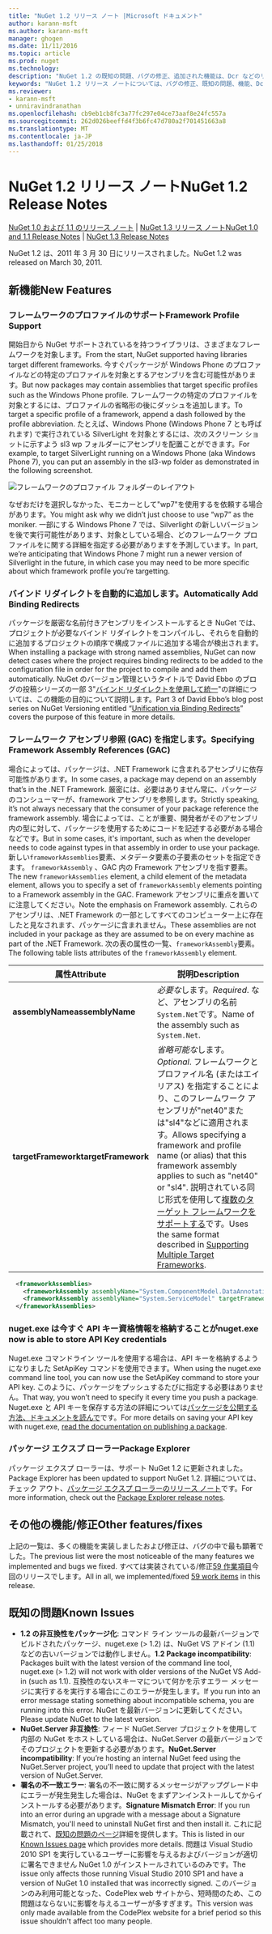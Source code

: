 ```yaml
---
title: "NuGet 1.2 リリース ノート |Microsoft ドキュメント"
author: karann-msft
ms.author: karann-msft
manager: ghogen
ms.date: 11/11/2016
ms.topic: article
ms.prod: nuget
ms.technology: 
description: "NuGet 1.2 の既知の問題、バグの修正、追加された機能は、Dcr などのリリース ノートです。"
keywords: "NuGet 1.2 リリース ノートについては、バグの修正、既知の問題、機能、Dcr を追加します。"
ms.reviewer:
- karann-msft
- unniravindranathan
ms.openlocfilehash: cb9eb1cb8fc3a77fc297e04ce73aaf8e24fc557a
ms.sourcegitcommit: 262d026beeffd4f3b6fc47d780a2f701451663a8
ms.translationtype: MT
ms.contentlocale: ja-JP
ms.lasthandoff: 01/25/2018
---
```

# <a name="nuget-12-release-notes"></a><span data-ttu-id="9449e-104">NuGet 1.2 リリース ノート</span><span class="sxs-lookup"><span data-stu-id="9449e-104">NuGet 1.2 Release Notes</span></span>

<span data-ttu-id="9449e-105">[NuGet 1.0 および 1.1 のリリース ノート](../release-notes/nuget-1.1.md) | [NuGet 1.3 リリース ノート](../release-notes/nuget-1.3.md)</span><span class="sxs-lookup"><span data-stu-id="9449e-105">[NuGet 1.0 and 1.1 Release Notes](../release-notes/nuget-1.1.md) | [NuGet 1.3 Release Notes](../release-notes/nuget-1.3.md)</span></span>

<span data-ttu-id="9449e-106">NuGet 1.2 は、2011 年 3 月 30 日にリリースされました。</span><span class="sxs-lookup"><span data-stu-id="9449e-106">NuGet 1.2 was released on March 30, 2011.</span></span>

## <a name="new-features"></a><span data-ttu-id="9449e-107">新機能</span><span class="sxs-lookup"><span data-stu-id="9449e-107">New Features</span></span>

### <a name="framework-profile-support"></a><span data-ttu-id="9449e-108">フレームワークのプロファイルのサポート</span><span class="sxs-lookup"><span data-stu-id="9449e-108">Framework Profile Support</span></span>

<span data-ttu-id="9449e-109">開始日から NuGet サポートされているを持つライブラリは、さまざまなフレームワークを対象します。</span><span class="sxs-lookup"><span data-stu-id="9449e-109">From the start, NuGet supported having libraries target different frameworks.</span></span> <span data-ttu-id="9449e-110">今すぐパッケージが Windows Phone のプロファイルなどの特定のプロファイルを対象とするアセンブリを含む可能性があります。</span><span class="sxs-lookup"><span data-stu-id="9449e-110">But now packages may contain assemblies that target specific profiles such as the Windows Phone profile.</span></span> <span data-ttu-id="9449e-111">フレームワークの特定のプロファイルを対象とするには、プロファイルの省略形の後にダッシュを追加します。</span><span class="sxs-lookup"><span data-stu-id="9449e-111">To target a specific profile of a framework, append a dash followed by the profile abbreviation.</span></span> <span data-ttu-id="9449e-112">たとえば、Windows Phone (Windows Phone 7 とも呼ばれます) で実行されている SilverLight を対象とするには、次のスクリーン ショットに示すよう sl3 wp フォルダーにアセンブリを配置ことができます。</span><span class="sxs-lookup"><span data-stu-id="9449e-112">For example, to target SilverLight running on a Windows Phone (aka Windows Phone 7), you can put an assembly in the sl3-wp folder as demonstrated in the following screenshot.</span></span>

![フレームワークのプロファイル フォルダーのレイアウト](./media/framework-profile-support.png)

<span data-ttu-id="9449e-114">なぜおだけを選択しなかった、モニカーとして"wp7"を使用するを依頼する場合があります。</span><span class="sxs-lookup"><span data-stu-id="9449e-114">You might ask why we didn’t just choose to use “wp7” as the moniker.</span></span> <span data-ttu-id="9449e-115">一部にする Windows Phone 7 では、Silverlight の新しいバージョンを後で実行可能性があります、対象としている場合、どのフレームワーク プロファイルをに関する詳細を指定する必要がありますを予測しています。</span><span class="sxs-lookup"><span data-stu-id="9449e-115">In part, we’re anticipating that Windows Phone 7 might run a newer version of Silverlight in the future, in which case you may need to be more specific about which framework profile you’re targetting.</span></span>

### <a name="automatically-add-binding-redirects"></a><span data-ttu-id="9449e-116">バインド リダイレクトを自動的に追加します。</span><span class="sxs-lookup"><span data-stu-id="9449e-116">Automatically Add Binding Redirects</span></span>

<span data-ttu-id="9449e-117">パッケージを厳密な名前付きアセンブリをインストールするとき NuGet では、プロジェクトが必要なバインド リダイレクトをコンパイルし、それらを自動的に追加するプロジェクトの順序で構成ファイルに追加する場合が検出されます。</span><span class="sxs-lookup"><span data-stu-id="9449e-117">When installing a package with strong named assemblies, NuGet can now detect cases where the project requires binding redirects to be added to the configuration file in order for the project to compile and add them automatically.</span></span> <span data-ttu-id="9449e-118">NuGet のバージョン管理というタイトルで David Ebbo のブログの投稿シリーズの一部 3"[バインド リダイレクトを使用して統一](http://blog.davidebbo.com/2011/01/nuget-versioning-part-3-unification-via.html)"の詳細については、この機能の目的について説明します。</span><span class="sxs-lookup"><span data-stu-id="9449e-118">Part 3 of David Ebbo’s blog post series on NuGet Versioning entitled “[Unification via Binding Redirects](http://blog.davidebbo.com/2011/01/nuget-versioning-part-3-unification-via.html)” covers the purpose of this feature in more details.</span></span>

<a name="framework-assembly-refs"></a>

### <a name="specifying-framework-assembly-references-gac"></a><span data-ttu-id="9449e-119">フレームワーク アセンブリ参照 (GAC) を指定します。</span><span class="sxs-lookup"><span data-stu-id="9449e-119">Specifying Framework Assembly References (GAC)</span></span>

<span data-ttu-id="9449e-120">場合によっては、パッケージは、.NET Framework に含まれるアセンブリに依存可能性があります。</span><span class="sxs-lookup"><span data-stu-id="9449e-120">In some cases, a package may depend on an assembly that’s in the .NET Framework.</span></span> <span data-ttu-id="9449e-121">厳密には、必要はありません常に、パッケージのコンシューマーが、framework アセンブリを参照します。</span><span class="sxs-lookup"><span data-stu-id="9449e-121">Strictly speaking, it’s not always necessary that the consumer of your package reference the framework assembly.</span></span> <span data-ttu-id="9449e-122">場合によっては、ことが重要、開発者がそのアセンブリ内の型に対して、パッケージを使用するためにコードを記述する必要がある場合などです。</span><span class="sxs-lookup"><span data-stu-id="9449e-122">But in some cases, it's important, such as when the developer needs to code against types in that assembly in order to use your package.</span></span> <span data-ttu-id="9449e-123">新しい`frameworkAssemblies`要素、メタデータ要素の子要素のセットを指定できます。 `frameworkAssembly` 、GAC 内の Framework アセンブリを指す要素。</span><span class="sxs-lookup"><span data-stu-id="9449e-123">The new `frameworkAssemblies` element, a child element of the metadata element, allows you to specify a set of `frameworkAssembly` elements pointing to a Framework assembly in the GAC.</span></span> <span data-ttu-id="9449e-124">Framework アセンブリに重点を置いてに注意してください。</span><span class="sxs-lookup"><span data-stu-id="9449e-124">Note the emphasis on Framework assembly.</span></span>
<span data-ttu-id="9449e-125">これらのアセンブリは、.NET Framework の一部としてすべてのコンピューター上に存在したと見なされます、パッケージに含まれません。</span><span class="sxs-lookup"><span data-stu-id="9449e-125">These assemblies are not included in your package as they are assumed to be on every machine  as part of the .NET Framework.</span></span> <span data-ttu-id="9449e-126">次の表の属性の一覧、`frameworkAssembly`要素。</span><span class="sxs-lookup"><span data-stu-id="9449e-126">The following table lists attributes of the `frameworkAssembly` element.</span></span>


|<span data-ttu-id="9449e-127">属性</span><span class="sxs-lookup"><span data-stu-id="9449e-127">Attribute</span></span> |<span data-ttu-id="9449e-128">説明</span><span class="sxs-lookup"><span data-stu-id="9449e-128">Description</span></span>|
|----------------|-----------|
|<span data-ttu-id="9449e-129">**assemblyName**</span><span class="sxs-lookup"><span data-stu-id="9449e-129">**assemblyName**</span></span>|<span data-ttu-id="9449e-130">*必要な*します。</span><span class="sxs-lookup"><span data-stu-id="9449e-130">*Required*.</span></span> <span data-ttu-id="9449e-131">など、アセンブリの名前`System.Net`です。</span><span class="sxs-lookup"><span data-stu-id="9449e-131">Name of the assembly such as `System.Net`.</span></span>|
|<span data-ttu-id="9449e-132">**targetFramework**</span><span class="sxs-lookup"><span data-stu-id="9449e-132">**targetFramework**</span></span>|<span data-ttu-id="9449e-133">*省略可能な*します。</span><span class="sxs-lookup"><span data-stu-id="9449e-133">*Optional*.</span></span> <span data-ttu-id="9449e-134">フレームワークとプロファイル名 (またはエイリアス) を指定することにより、このフレームワーク アセンブリが"net40"または"sl4"などに適用されます。</span><span class="sxs-lookup"><span data-stu-id="9449e-134">Allows specifying a framework and profile name (or alias) that this framework assembly applies to such as "net40" or "sl4".</span></span> <span data-ttu-id="9449e-135">説明されている同じ形式を使用して[複数のターゲット フレームワークをサポートする](../create-packages/supporting-multiple-target-frameworks.md)です。</span><span class="sxs-lookup"><span data-stu-id="9449e-135">Uses the same format described in [Supporting Multiple Target Frameworks](../create-packages/supporting-multiple-target-frameworks.md).</span></span>|

```xml
  <frameworkAssemblies>
    <frameworkAssembly assemblyName="System.ComponentModel.DataAnnotations" targetFramework="net40" />
    <frameworkAssembly assemblyName="System.ServiceModel" targetFramework="net40" />
  </frameworkAssemblies>
```

### <a name="nugetexe-now-is-able-to-store-api-key-credentials"></a><span data-ttu-id="9449e-136">nuget.exe は今すぐ API キー資格情報を格納することが</span><span class="sxs-lookup"><span data-stu-id="9449e-136">nuget.exe now is able to store API Key credentials</span></span>

<span data-ttu-id="9449e-137">Nuget.exe コマンドライン ツールを使用する場合は、API キーを格納するようになりました SetApiKey コマンドを使用できます。</span><span class="sxs-lookup"><span data-stu-id="9449e-137">When using the nuget.exe command line tool, you can now use the SetApiKey command to store your API key.</span></span> <span data-ttu-id="9449e-138">このように、パッケージをプッシュするたびに指定する必要はありません。</span><span class="sxs-lookup"><span data-stu-id="9449e-138">That way, you won’t need to specify it every time you push a package.</span></span> <span data-ttu-id="9449e-139">Nuget.exe と API キーを保存する方法の詳細については[パッケージを公開する方法、ドキュメントを読んで](../create-packages/publish-a-package.md)です。</span><span class="sxs-lookup"><span data-stu-id="9449e-139">For more details on saving your API key with nuget.exe, [read the documentation on publishing a package](../create-packages/publish-a-package.md).</span></span>

### <a name="package-explorer"></a><span data-ttu-id="9449e-140">パッケージ エクスプ ローラー</span><span class="sxs-lookup"><span data-stu-id="9449e-140">Package Explorer</span></span>
<span data-ttu-id="9449e-141">パッケージ エクスプ ローラーは、サポート NuGet 1.2 に更新されました。</span><span class="sxs-lookup"><span data-stu-id="9449e-141">Package Explorer has been updated to support NuGet 1.2.</span></span> <span data-ttu-id="9449e-142">詳細については、チェック アウト、[パッケージ エクスプ ローラーのリリース ノート](http://nuget.codeplex.com/wikipage?title=New%20features%20in%20NuGet%20Package%20Explorer%201.0)です。</span><span class="sxs-lookup"><span data-stu-id="9449e-142">For more information, check out the [Package Explorer release notes](http://nuget.codeplex.com/wikipage?title=New%20features%20in%20NuGet%20Package%20Explorer%201.0).</span></span>

## <a name="other-featuresfixes"></a><span data-ttu-id="9449e-143">その他の機能/修正</span><span class="sxs-lookup"><span data-stu-id="9449e-143">Other features/fixes</span></span>

<span data-ttu-id="9449e-144">上記の一覧は、多くの機能を実装しましたおよび修正は、バグの中で最も顕著でした。</span><span class="sxs-lookup"><span data-stu-id="9449e-144">The previous list were the most noticeable of the many features we implemented and bugs we fixed.</span></span> <span data-ttu-id="9449e-145">すべては実装されている/修正[59 作業項目](http://nuget.codeplex.com/workitem/list/advanced?keyword=&status=All&type=All&priority=All&release=NuGet%201.2&assignedTo=All&component=All&sortField=Votes&sortDirection=Descending&page=0)今回のリリースでします。</span><span class="sxs-lookup"><span data-stu-id="9449e-145">All in all, we implemented/fixed [59 work items](http://nuget.codeplex.com/workitem/list/advanced?keyword=&status=All&type=All&priority=All&release=NuGet%201.2&assignedTo=All&component=All&sortField=Votes&sortDirection=Descending&page=0) in this release.</span></span>

## <a name="known-issues"></a><span data-ttu-id="9449e-146">既知の問題</span><span class="sxs-lookup"><span data-stu-id="9449e-146">Known Issues</span></span>

* <span data-ttu-id="9449e-147">**1.2 の非互換性をパッケージ化**: コマンド ライン ツールの最新バージョンでビルドされたパッケージ、nuget.exe (> 1.2) は、NuGet VS アドイン (1.1) などの古いバージョンでは動作しません。</span><span class="sxs-lookup"><span data-stu-id="9449e-147">**1.2 Package incompatibility**: Packages built with the latest version of the command line tool, nuget.exe (> 1.2) will not work with older versions of the NuGet VS Add-in (such as 1.1).</span></span> <span data-ttu-id="9449e-148">互換性のないスキーマについて何かを示すエラー メッセージに実行するを実行する場合にこのエラーが発生します。</span><span class="sxs-lookup"><span data-stu-id="9449e-148">If you run into an error message stating something about incompatible schema, you are running into this error.</span></span> <span data-ttu-id="9449e-149">NuGet を最新バージョンに更新してください。</span><span class="sxs-lookup"><span data-stu-id="9449e-149">Please update NuGet to the latest version.</span></span>
* <span data-ttu-id="9449e-150">**NuGet.Server 非互換性**: フィード NuGet.Server プロジェクトを使用して内部の NuGet をホストしている場合は、NuGet.Server の最新バージョンでそのプロジェクトを更新する必要があります。</span><span class="sxs-lookup"><span data-stu-id="9449e-150">**NuGet.Server incompatibility**: If you’re hosting an internal NuGet feed using the NuGet.Server project, you’ll need to update that project with the latest version of NuGet.Server.</span></span>
* <span data-ttu-id="9449e-151">**署名の不一致エラー**: 署名の不一致に関するメッセージがアップグレード中にエラーが発生発生した場合は、NuGet をまずアンインストールしてからインストールする必要があります。</span><span class="sxs-lookup"><span data-stu-id="9449e-151">**Signature Mismatch Error**: If you run into an error during an upgrade with a message about a Signature Mismatch, you'll need to uninstall NuGet first and then install it.</span></span> <span data-ttu-id="9449e-152">これに記載されて、[既知の問題のページ](../release-notes/Known-Issues.md)詳細を提供します。</span><span class="sxs-lookup"><span data-stu-id="9449e-152">This is listed in our [Known Issues page](../release-notes/Known-Issues.md) which provides more details.</span></span> <span data-ttu-id="9449e-153">問題は Visual Studio 2010 SP1 を実行しているユーザーに影響を与えるおよびバージョンが適切に署名できません NuGet 1.0 がインストールされているのみです。</span><span class="sxs-lookup"><span data-stu-id="9449e-153">The issue only affects those running Visual Studio 2010 SP1 and have a version of NuGet 1.0 installed that was incorrectly signed.</span></span> <span data-ttu-id="9449e-154">このバージョンのみ利用可能となった、CodePlex web サイトから、短時間のため、この問題はならないに影響を与えるユーザーが多すぎます。</span><span class="sxs-lookup"><span data-stu-id="9449e-154">This version was only made available from the CodePlex website for a brief period so this issue shouldn't affect too many people.</span></span>